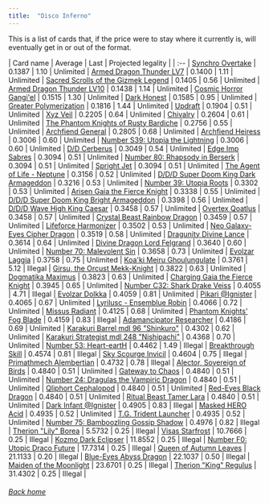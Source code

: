 ```yaml
---
title:  "Disco Inferno"
---
```


This is a list of cards that, if the price were to stay where it currently is, will eventually get in or out of the format.

| Card name | Average | Last | Projected legality |
| :-- |
[Synchro Overtake](https://db.ygoprodeck.com/card/?search=Synchro%20Overtake) | 0.1387 | 1.10 | Unlimited |
[Armed Dragon Thunder LV7](https://db.ygoprodeck.com/card/?search=Armed%20Dragon%20Thunder%20LV7) | 0.1400 | 1.11 | Unlimited |
[Sacred Scrolls of the Gizmek Legend](https://db.ygoprodeck.com/card/?search=Sacred%20Scrolls%20of%20the%20Gizmek%20Legend) | 0.1405 | 0.56 | Unlimited |
[Armed Dragon Thunder LV10](https://db.ygoprodeck.com/card/?search=Armed%20Dragon%20Thunder%20LV10) | 0.1438 | 1.14 | Unlimited |
[Cosmic Horror Gangi'el](https://db.ygoprodeck.com/card/?search=Cosmic%20Horror%20Gangi'el) | 0.1515 | 1.30 | Unlimited |
[Dark Honest](https://db.ygoprodeck.com/card/?search=Dark%20Honest) | 0.1585 | 0.95 | Unlimited |
[Greater Polymerization](https://db.ygoprodeck.com/card/?search=Greater%20Polymerization) | 0.1816 | 1.44 | Unlimited |
[Updraft](https://db.ygoprodeck.com/card/?search=Updraft) | 0.1904 | 0.51 | Unlimited |
[Xyz Veil](https://db.ygoprodeck.com/card/?search=Xyz%20Veil) | 0.2205 | 0.64 | Unlimited |
[Chivalry](https://db.ygoprodeck.com/card/?search=Chivalry) | 0.2604 | 0.61 | Unlimited |
[The Phantom Knights of Rusty Bardiche](https://db.ygoprodeck.com/card/?search=The%20Phantom%20Knights%20of%20Rusty%20Bardiche) | 0.2756 | 0.55 | Unlimited |
[Archfiend General](https://db.ygoprodeck.com/card/?search=Archfiend%20General) | 0.2805 | 0.68 | Unlimited |
[Archfiend Heiress](https://db.ygoprodeck.com/card/?search=Archfiend%20Heiress) | 0.3006 | 0.60 | Unlimited |
[Number S39: Utopia the Lightning](https://db.ygoprodeck.com/card/?search=Number%20S39:%20Utopia%20the%20Lightning) | 0.3006 | 0.60 | Unlimited |
[D/D Cerberus](https://db.ygoprodeck.com/card/?search=D/D%20Cerberus) | 0.3049 | 0.54 | Unlimited |
[Edge Imp Sabres](https://db.ygoprodeck.com/card/?search=Edge%20Imp%20Sabres) | 0.3094 | 0.51 | Unlimited |
[Number 80: Rhapsody in Berserk](https://db.ygoprodeck.com/card/?search=Number%2080:%20Rhapsody%20in%20Berserk) | 0.3094 | 0.51 | Unlimited |
[Spright Jet](https://db.ygoprodeck.com/card/?search=Spright%20Jet) | 0.3094 | 0.51 | Unlimited |
[The Agent of Life - Neptune](https://db.ygoprodeck.com/card/?search=The%20Agent%20of%20Life%20-%20Neptune) | 0.3156 | 0.52 | Unlimited |
[D/D/D Super Doom King Dark Armageddon](https://db.ygoprodeck.com/card/?search=D/D/D%20Super%20Doom%20King%20Dark%20Armageddon) | 0.3216 | 0.53 | Unlimited |
[Number 39: Utopia Roots](https://db.ygoprodeck.com/card/?search=Number%2039:%20Utopia%20Roots) | 0.3302 | 0.53 | Unlimited |
[Arisen Gaia the Fierce Knight](https://db.ygoprodeck.com/card/?search=Arisen%20Gaia%20the%20Fierce%20Knight) | 0.3338 | 0.55 | Unlimited |
[D/D/D Super Doom King Bright Armageddon](https://db.ygoprodeck.com/card/?search=D/D/D%20Super%20Doom%20King%20Bright%20Armageddon) | 0.3398 | 0.56 | Unlimited |
[D/D/D Wave High King Caesar](https://db.ygoprodeck.com/card/?search=D/D/D%20Wave%20High%20King%20Caesar) | 0.3458 | 0.57 | Unlimited |
[Overtex Qoatlus](https://db.ygoprodeck.com/card/?search=Overtex%20Qoatlus) | 0.3458 | 0.57 | Unlimited |
[Crystal Beast Rainbow Dragon](https://db.ygoprodeck.com/card/?search=Crystal%20Beast%20Rainbow%20Dragon) | 0.3459 | 0.57 | Unlimited |
[Lifeforce Harmonizer](https://db.ygoprodeck.com/card/?search=Lifeforce%20Harmonizer) | 0.3502 | 0.53 | Unlimited |
[Neo Galaxy-Eyes Cipher Dragon](https://db.ygoprodeck.com/card/?search=Neo%20Galaxy-Eyes%20Cipher%20Dragon) | 0.3519 | 0.58 | Unlimited |
[Dragunity Divine Lance](https://db.ygoprodeck.com/card/?search=Dragunity%20Divine%20Lance) | 0.3614 | 0.64 | Unlimited |
[Divine Dragon Lord Felgrand](https://db.ygoprodeck.com/card/?search=Divine%20Dragon%20Lord%20Felgrand) | 0.3640 | 0.60 | Unlimited |
[Number 70: Malevolent Sin](https://db.ygoprodeck.com/card/?search=Number%2070:%20Malevolent%20Sin) | 0.3658 | 0.73 | Unlimited |
[Evolzar Laggia](https://db.ygoprodeck.com/card/?search=Evolzar%20Laggia) | 0.3758 | 0.75 | Unlimited |
[Koa'ki Meiru Ghoulungulate](https://db.ygoprodeck.com/card/?search=Koa'ki%20Meiru%20Ghoulungulate) | 0.3761 | 5.12 | Illegal |
[Girsu, the Orcust Mekk-Knight](https://db.ygoprodeck.com/card/?search=Girsu,%20the%20Orcust%20Mekk-Knight) | 0.3822 | 0.63 | Unlimited |
[Dogmatika Maximus](https://db.ygoprodeck.com/card/?search=Dogmatika%20Maximus) | 0.3823 | 0.63 | Unlimited |
[Charging Gaia the Fierce Knight](https://db.ygoprodeck.com/card/?search=Charging%20Gaia%20the%20Fierce%20Knight) | 0.3945 | 0.65 | Unlimited |
[Number C32: Shark Drake Veiss](https://db.ygoprodeck.com/card/?search=Number%20C32:%20Shark%20Drake%20Veiss) | 0.4055 | 4.71 | Illegal |
[Evolzar Dolkka](https://db.ygoprodeck.com/card/?search=Evolzar%20Dolkka) | 0.4059 | 0.81 | Unlimited |
[Pikari @Ignister](https://db.ygoprodeck.com/card/?search=Pikari%20@Ignister) | 0.4065 | 0.67 | Unlimited |
[Lyrilusc - Ensemblue Robin](https://db.ygoprodeck.com/card/?search=Lyrilusc%20-%20Ensemblue%20Robin) | 0.4066 | 0.72 | Unlimited |
[Missus Radiant](https://db.ygoprodeck.com/card/?search=Missus%20Radiant) | 0.4125 | 0.68 | Unlimited |
[Phantom Knights' Fog Blade](https://db.ygoprodeck.com/card/?search=Phantom%20Knights'%20Fog%20Blade) | 0.4159 | 0.83 | Illegal |
[Adamancipator Researcher](https://db.ygoprodeck.com/card/?search=Adamancipator%20Researcher) | 0.4186 | 0.69 | Unlimited |
[Karakuri Barrel mdl 96 "Shinkuro"](https://db.ygoprodeck.com/card/?search=Karakuri%20Barrel%20mdl%2096%20"Shinkuro") | 0.4302 | 0.62 | Unlimited |
[Karakuri Strategist mdl 248 "Nishipachi"](https://db.ygoprodeck.com/card/?search=Karakuri%20Strategist%20mdl%20248%20"Nishipachi") | 0.4368 | 0.70 | Unlimited |
[Number 53: Heart-eartH](https://db.ygoprodeck.com/card/?search=Number%2053:%20Heart-eartH) | 0.4462 | 1.49 | Illegal |
[Breakthrough Skill](https://db.ygoprodeck.com/card/?search=Breakthrough%20Skill) | 0.4574 | 0.81 | Illegal |
[Sky Scourge Invicil](https://db.ygoprodeck.com/card/?search=Sky%20Scourge%20Invicil) | 0.4604 | 0.75 | Illegal |
[Primathmech Alembertian](https://db.ygoprodeck.com/card/?search=Primathmech%20Alembertian) | 0.4732 | 0.78 | Illegal |
[Alector, Sovereign of Birds](https://db.ygoprodeck.com/card/?search=Alector,%20Sovereign%20of%20Birds) | 0.4840 | 0.51 | Unlimited |
[Gateway to Chaos](https://db.ygoprodeck.com/card/?search=Gateway%20to%20Chaos) | 0.4840 | 0.51 | Unlimited |
[Number 24: Dragulas the Vampiric Dragon](https://db.ygoprodeck.com/card/?search=Number%2024:%20Dragulas%20the%20Vampiric%20Dragon) | 0.4840 | 0.51 | Unlimited |
[Qliphort Cephalopod](https://db.ygoprodeck.com/card/?search=Qliphort%20Cephalopod) | 0.4840 | 0.51 | Unlimited |
[Red-Eyes Black Dragon](https://db.ygoprodeck.com/card/?search=Red-Eyes%20Black%20Dragon) | 0.4840 | 0.51 | Unlimited |
[Ritual Beast Tamer Lara](https://db.ygoprodeck.com/card/?search=Ritual%20Beast%20Tamer%20Lara) | 0.4840 | 0.51 | Unlimited |
[Dark Infant @Ignister](https://db.ygoprodeck.com/card/?search=Dark%20Infant%20@Ignister) | 0.4905 | 0.83 | Illegal |
[Masked HERO Acid](https://db.ygoprodeck.com/card/?search=Masked%20HERO%20Acid) | 0.4935 | 0.52 | Unlimited |
[T.G. Trident Launcher](https://db.ygoprodeck.com/card/?search=T.G.%20Trident%20Launcher) | 0.4935 | 0.52 | Unlimited |
[Number 75: Bamboozling Gossip Shadow](https://db.ygoprodeck.com/card/?search=Number%2075:%20Bamboozling%20Gossip%20Shadow) | 0.4976 | 0.82 | Illegal |
[Therion "Lily" Borea](https://db.ygoprodeck.com/card/?search=Therion%20"Lily"%20Borea) | 5.5732 | 0.25 | Illegal |
[Visas Starfrost](https://db.ygoprodeck.com/card/?search=Visas%20Starfrost) | 10.7666 | 0.25 | Illegal |
[Kozmo Dark Eclipser](https://db.ygoprodeck.com/card/?search=Kozmo%20Dark%20Eclipser) | 11.8552 | 0.25 | Illegal |
[Number F0: Utopic Draco Future](https://db.ygoprodeck.com/card/?search=Number%20F0:%20Utopic%20Draco%20Future) | 17.7314 | 0.25 | Illegal |
[Queen of Autumn Leaves](https://db.ygoprodeck.com/card/?search=Queen%20of%20Autumn%20Leaves) | 21.1133 | 0.20 | Illegal |
[Blue-Eyes Abyss Dragon](https://db.ygoprodeck.com/card/?search=Blue-Eyes%20Abyss%20Dragon) | 22.1037 | 0.50 | Illegal |
[Maiden of the Moonlight](https://db.ygoprodeck.com/card/?search=Maiden%20of%20the%20Moonlight) | 23.6701 | 0.25 | Illegal |
[Therion "King" Regulus](https://db.ygoprodeck.com/card/?search=Therion%20"King"%20Regulus) | 31.4302 | 0.25 | Illegal |

###### [Back home](index)